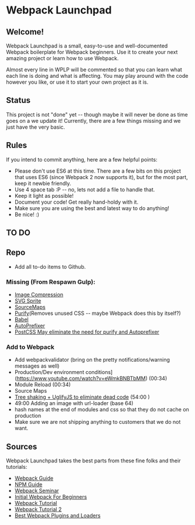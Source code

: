 # Webpack Launchpad

## Welcome!
Webpack Launchpad is a small, easy-to-use and well-documented Webpack boilerplate for Webpack beginners. Use it to create your next amazing project or learn how to use Webpack.

Almost every line in WPLP will be commented so that you can learn what each line is doing and what is affecting. You may play around with the code however you like, or use it to start your own project as it is.

## Status
This project is not "done" yet -- though maybe it will never be done as time goes on a we update it! Currently, there are a few things missing and we just have the very basic.

## Rules
If you intend to commit anything, here are a few helpful points:

* Please don't use ES6 at this time. There are a few bits on this project that uses ES6 (since Webpack 2 now supports it), but for the most part, keep it newbie friendly.
* Use 4 space tab :P -- no, lets not add a file to handle that.
* Keep it light as possible!
* Document your code! Get really hand-holdy with it.
* Make sure you are using the best and latest way to do anything!
* Be nice! :)

## TO DO

## Repo

* Add all to-do items to Github.

### Missing (From Respawn Gulp):
* [Image Compression](https://github.com/Klathmon/imagemin-webpack-plugin)
* [SVG Sprite](https://github.com/TodayTix/svg-sprite-webpack-plugin)
* [SourceMaps](https://github.com/webpack-contrib/source-map-loader)
* [Purify]()(Removes unused CSS -- maybe Webpack does this by itself?)
* [Babel]()
* [AutoPrefixer]()
* [PostCSS May eliminate the need for purify and Autoprefixer](https://github.com/postcss/postcss-loader)

### Add to Webpack

* Add webpackvalidator (bring on the pretty notifications/warning messages as well)
* Production/Dev environment conditions](https://www.youtube.com/watch?v=eWmkBNBTbMM) (00:34)
* Module Reload (00:34)
* Source Maps
* [Tree shaking + UglifyJS to eliminate dead code](https://www.youtube.com/watch?v=eWmkBNBTbMM) (54:00 )
* 49:00 Adding an image with url-loader (base 64)
* hash names at the end of modules and css so that they do not cache on production
* Make sure we are not shipping anything to customers that we do not want.

## Sources

Webpack Launchpad takes the best parts from these fine folks and their tutorials:

* [Webpack Guide](https://webpack.js.org/guides/)
* [NPM Guide](https://www.sitepoint.com/beginners-guide-node-package-manager/)
* [Webpack Seminar](https://www.youtube.com/watch?v=eWmkBNBTbMM)
* [Initial Webpack For Beginners](https://www.youtube.com/playlist?list=PL55RiY5tL51rcCnrOrZixuOsZhAHHy6os)
* [Webpack Tutorial](https://www.youtube.com/watch?v=lziuNMk_8eQ)
* [Webpack Tutorial 2](https://www.youtube.com/watch?v=9kJVYpOqcVU)
* [Best Webpack Plugins and Loaders](https://github.com/webpack-contrib/awesome-webpack#webpack-plugins)
